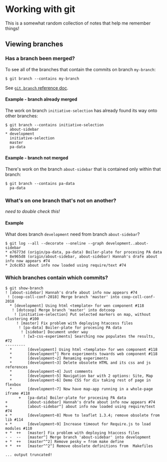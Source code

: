 # Working with git

This is a somewhat random collection of notes that help me remember things!

## Viewing branches

### Has a branch been merged?

To see all of the branches that contain the commits on branch `my-branch`:
```
$ git branch --contains my-branch
```

See [`git branch` reference doc](https://git-scm.com/docs/git-branch).

#### Example - branch already merged
The work on branch `initiative-selection` has already found its way onto other branches:

```
$ git branch --contains initiative-selection
  about-sidebar
* development
  initiative-selection
  master
  pa-data
```

#### Example - branch not merged
There's work on the branch `about-sidebar` that is contained only within that branch:

```
$ git branch --contains pa-data
  pa-data
```

### What's on one branch that's not on another?

*need to double check this!* 

#### Example

What does branch `development` need from branch `about-sidebar`?

```
$ git log --all --decorate --oneline --graph development..about-sidebar
* e76773d (origin/pa-data, pa-data) Boiler-plate for procesing PA data
* 8e965d8 (origin/about-sidebar, about-sidebar) Hannah's drafe about info now appears #74
* 2c6c853 about info now loaded using require/text #74
```

### Which branches contain which commits?

```
$ git show-branch
! [about-sidebar] Hannah's drafe about info now appears #74
 ! [coop-coll-conf-2018] Merge branch 'master' into coop-coll-conf-2018
  * [development] Using html <template> for wen component #118
   ! [dotcoop] Merge branch 'master' into dotcoop
    ! [initiative-selection] Put selected markers on map, without clustering #100
     ! [master] Fix problem with deploying htaccess files
      ! [pa-data] Boiler-plate for procesing PA data
       ! [sidebar] Document under way
        ! [w3-css-experiments] Searching now populates the results, #72
---------
  *       [development] Using html <template> for wen component #118
  *       [development^] More experiments towards web component #118
  *       [development~2] Renaming experiments
  *       [development~3] Delete obsolete HTML and its css and js references
  *       [development~4] Just comments
  *       [development~5] Navigation bar with 2 options: Site, Map
  *       [development~6] Demo CSS for div taking rest of page in flexbox
  *       [development~7] Now have map-app running in a whole-page iframe #118
      +   [pa-data] Boiler-plate for procesing PA data
+         [about-sidebar] Hannah's drafe about info now appears #74
+         [about-sidebar^] about info now loaded using require/text #74
+ *       [development~8] Move to leaflet 1.3.4; remove obsolete from lib #114
+ *       [development~9] Increase timeout for Require.js to load modules #110
+ *  ++   [master] Fix problem with deploying htaccess files
- -  --   [master^] Merge branch 'about-sidebar' into development
+ *  ++   [master^^2] Remove pesky = from make define
+ *  ++   [master^^2^] Remove obsolete definitions from  Makefiles

... output truncated!
```
